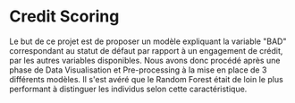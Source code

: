 # Credit Scoring

 Le but de ce projet est de proposer un modèle expliquant la variable "BAD" correspondant au statut de défaut par rapport à un engagement de crédit, par les autres variables disponibles. Nous avons donc procédé après une phase de Data Visualisation et Pre-processing à la mise en place de 3 différents modèles. Il s'est avéré que le Random Forest était de loin le plus performant à distinguer les individus selon cette caractéristique.
